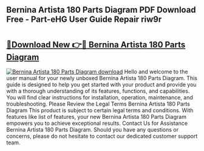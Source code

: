 ## Bernina Artista 180 Parts Diagram PDF Download Free - Part-eHG User Guide Repair riw9r

# <h2><a href="http://dfkxu2.blite.top/?on=Bernina+Artista+180+Parts+Diagram">🔗Download New 👉🔴 Bernina Artista 180 Parts Diagram</a></h2>

[![Bernina Artista 180 Parts Diagram download](https://i.imgur.com/lujVjoI.png)](http://dfkxu2.blite.top/?on=Bernina+Artista+180+Parts+Diagram)
Hello and welcome to the user manual for your newly unboxed Bernina Artista 180 Parts Diagram. This guide is designed to help you get started with your product and provide you with a thorough understanding of its features, functions, and capabilities. You will find clear instructions for installation, operation, maintenance, and troubleshooting. Please Review the Legal Terms Bernina Artista 180 Parts Diagram This product is subject to certain legal terms and conditions. With features like list of features, your new Bernina Artista 180 Parts Diagram empowers you to achieve exceptional results. Contact Us for Assistance Bernina Artista 180 Parts Diagram. Should you have any questions or concerns, please do not hesitate to contact our dedicated customer support team.
